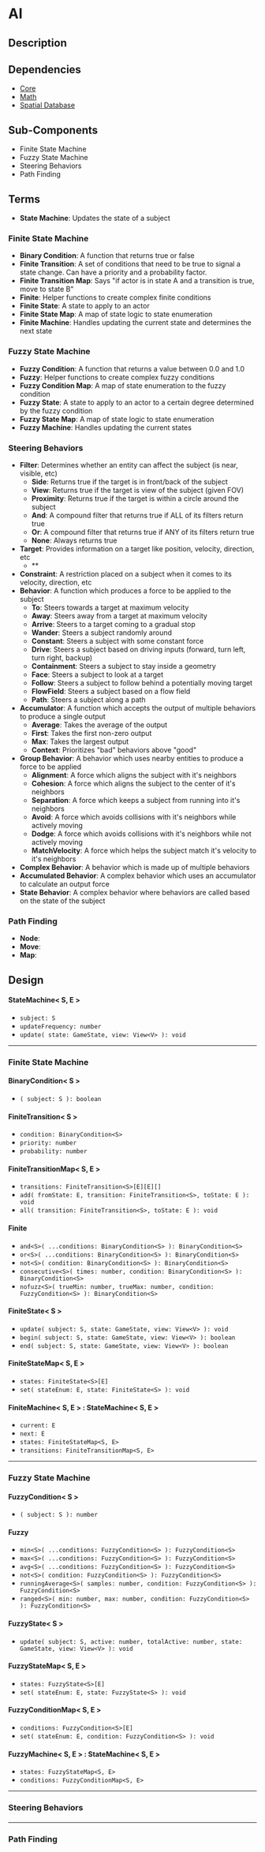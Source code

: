 # AI

## Description

## Dependencies

- [Core](Core.md)
- [Math](Math.md)
- [Spatial Database](SpatialDatabase.md)

## Sub-Components

- Finite State Machine
- Fuzzy State Machine
- Steering Behaviors
- Path Finding

## Terms

- **State Machine**: Updates the state of a subject

### Finite State Machine
- **Binary Condition**: A function that returns true or false
- **Finite Transition**: A set of conditions that need to be true to signal a state change. Can have a priority and a probability factor.
- **Finite Transition Map**: Says "if actor is in state A and a transition is true, move to state B"
- **Finite**: Helper functions to create complex finite conditions
- **Finite State**: A state to apply to an actor
- **Finite State Map**: A map of state logic to state enumeration
- **Finite Machine**: Handles updating the current state and determines the next state

### Fuzzy State Machine
- **Fuzzy Condition**: A function that returns a value between 0.0 and 1.0
- **Fuzzy**: Helper functions to create complex fuzzy conditions
- **Fuzzy Condition Map**: A map of state enumeration to the fuzzy condition
- **Fuzzy State**: A state to apply to an actor to a certain degree determined by the fuzzy condition
- **Fuzzy State Map**: A map of state logic to state enumeration
- **Fuzzy Machine**: Handles updating the current states

### Steering Behaviors
- **Filter**: Determines whether an entity can affect the subject (is near, visible, etc)
  - **Side**: Returns true if the target is in front/back of the subject
  - **View**: Returns true if the target is view of the subject (given FOV)
  - **Proximity**: Returns true if the target is within a circle around the subject
  - **And**: A compound filter that returns true if ALL of its filters return true
  - **Or**: A compound filter that returns true if ANY of its filters return true
  - **None**: Always returns true
- **Target**: Provides information on a target like position, velocity, direction, etc
  - **
- **Constraint**: A restriction placed on a subject when it comes to its velocity, direction, etc
- **Behavior**: A function which produces a force to be applied to the subject
  - **To**: Steers towards a target at maximum velocity
  - **Away**: Steers away from a target at maximum velocity
  - **Arrive**: Steers to a target coming to a gradual stop
  - **Wander**: Steers a subject randomly around
  - **Constant**: Steers a subject with some constant force
  - **Drive**: Steers a subject based on driving inputs (forward, turn left, turn right, backup)
  - **Containment**: Steers a subject to stay inside a geometry
  - **Face**: Steers a subject to look at a target
  - **Follow**: Steers a subject to follow behind a potentially moving target
  - **FlowField**: Steers a subject based on a flow field
  - **Path**: Steers a subject along a path
- **Accumulator**: A function which accepts the output of multiple behaviors to produce a single output
  - **Average**: Takes the average of the output
  - **First**: Takes the first non-zero output
  - **Max**: Takes the largest output
  - **Context**: Prioritizes "bad" behaviors above "good"
- **Group Behavior**: A behavior which uses nearby entities to produce a force to be applied
  - **Alignment**: A force which aligns the subject with it's neighbors
  - **Cohesion**: A force which aligns the subject to the center of it's neighbors
  - **Separation**: A force which keeps a subject from running into it's neighbors
  - **Avoid**: A force which avoids collisions with it's neighbors while actively moving
  - **Dodge**: A force which avoids collisions with it's neighbors while not actively moving
  - **MatchVelocity**: A force which helps the subject match it's velocity to it's neighbors
- **Complex Behavior**: A behavior which is made up of multiple behaviors
- **Accumulated Behavior**: A complex behavior which uses an accumulator to calculate an output force
- **State Behavior**: A complex behavior where behaviors are called based on the state of the subject

### Path Finding
- **Node**:
- **Move**:
- **Map**:

## Design

#### StateMachine< S, E >
- `subject: S`
- `updateFrequency: number`
- `update( state: GameState, view: View<V> ): void`

---
### Finite State Machine

#### BinaryCondition< S >
- `( subject: S ): boolean`

#### FiniteTransition< S >
- `condition: BinaryCondition<S>`
- `priority: number`
- `probability: number`

#### FiniteTransitionMap< S, E >
- `transitions: FiniteTransition<S>[E][E][]`
- `add( fromState: E, transition: FiniteTransition<S>, toState: E ): void`
- `all( transition: FiniteTransition<S>, toState: E ): void`

#### Finite
- `and<S>( ...conditions: BinaryCondition<S> ): BinaryCondition<S>`
- `or<S>( ...conditions: BinaryCondition<S> ): BinaryCondition<S>`
- `not<S>( condition: BinaryCondition<S> ): BinaryCondition<S>`
- `consecutive<S>( times: number, condition: BinaryCondition<S> ): BinaryCondition<S>`
- `nofuzz<S>( trueMin: number, trueMax: number, condition: FuzzyCondition<S> ): BinaryCondition<S>`

#### FiniteState< S >
- `update( subject: S, state: GameState, view: View<V> ): void`
- `begin( subject: S, state: GameState, view: View<V> ): boolean`
- `end( subject: S, state: GameState, view: View<V> ): boolean`

#### FiniteStateMap< S, E >
- `states: FiniteState<S>[E]`
- `set( stateEnum: E, state: FiniteState<S> ): void`

#### FiniteMachine< S, E > : StateMachine< S, E >
- `current: E`
- `next: E`
- `states: FiniteStateMap<S, E>`
- `transitions: FiniteTransitionMap<S, E>`

---
### Fuzzy State Machine

#### FuzzyCondition< S >
- `( subject: S ): number`

#### Fuzzy
- `min<S>( ...conditions: FuzzyCondition<S> ): FuzzyCondition<S>`
- `max<S>( ...conditions: FuzzyCondition<S> ): FuzzyCondition<S>`
- `avg<S>( ...conditions: FuzzyCondition<S> ): FuzzyCondition<S>`
- `not<S>( condition: FuzzyCondition<S> ): FuzzyCondition<S>`
- `runningAverage<S>( samples: number, condition: FuzzyCondition<S> ): FuzzyCondition<S>`
- `ranged<S>( min: number, max: number, condition: FuzzyCondition<S> ): FuzzyCondition<S>`

#### FuzzyState< S >
- `update( subject: S, active: number, totalActive: number, state: GameState, view: View<V> ): void`

#### FuzzyStateMap< S, E >
- `states: FuzzyState<S>[E]`
- `set( stateEnum: E, state: FuzzyState<S> ): void`

#### FuzzyConditionMap< S, E >
- `conditions: FuzzyCondition<S>[E]`
- `set( stateEnum: E, condition: FuzzyCondition<S> ): void`

#### FuzzyMachine< S, E > : StateMachine< S, E >
- `states: FuzzyStateMap<S, E>`
- `conditions: FuzzyConditionMap<S, E>`

---
### Steering Behaviors

####

---
### Path Finding
